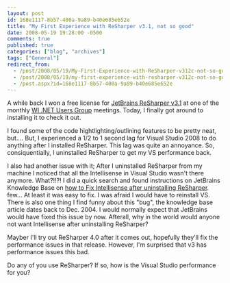 ```yaml
---
layout: post
id: 168e1117-8b57-400a-9a89-b40e685e652e
title: "My First Experience with ReSharper v3.1, not so good"
date: 2008-05-19 19:28:00 -0500
comments: true
published: true
categories: ["blog", "archives"]
tags: ["General"]
redirect_from: 
  - /post/2008/05/19/My-First-Experience-with-ReSharper-v312c-not-so-good
  - /post/2008/05/19/my-first-experience-with-resharper-v312c-not-so-good
  - /post.aspx?id=168e1117-8b57-400a-9a89-b40e685e652e
---
```

<!-- more -->
<p>
A while back I won a free license for <a href="http://www.jetbrains.com/resharper/index.html">JetBrains ReSharper v3.1</a> at one of the monthly <a href="http://wi-ineta.org">WI .NET Users Group</a> meetings. Today, I finally got around to installing it to check it out.
</p>
<p>
I found some of the code hightlighting/outlining features to be pretty neat, but.... But, I experienced a 1/2 to 1 second lag for Visual Studio 2008&nbsp;to do anything after I installed ReSharper. This lag was quite an annoyance. So, consiquentially,&nbsp;I uninstalled ReSharper to get my VS performance back.
</p>
<p>
I also had another issue with it; After I uninstalled ReSharper from my machine I noticed that all the Intellisense in Visual Studio wasn&#39;t there anymore. What?!!?! I did a quick search and found instructions on JetBrains Knowledge Base on <a href="http://support.jetbrains.com/kb/entry.jspa?categoryID=28&amp;externalID=141">how to Fix Intellisense after uninstalling ReSharper</a>. few... At least it was easy to fix. I was afraid I would have to reinstall VS. There is also one thing I find funny about this &quot;bug&quot;, the knowledge base article dates back to Dec. 2004. I would normally expect that JetBrains would have fixed this issue by now. Afterall, why in the world would anyone not want Intellisense after uninstalling ReSharper?
</p>
<p>
Mayber I&#39;ll try out ReSharper 4.0 after it comes out, hopefully they&#39;ll fix the performance issues in that release. However, I&#39;m surprised that v3 has performance issues this bad.
</p>
<p>
Do any of you use ReSharper? If so, how is the Visual Studio performance for you?
</p>
